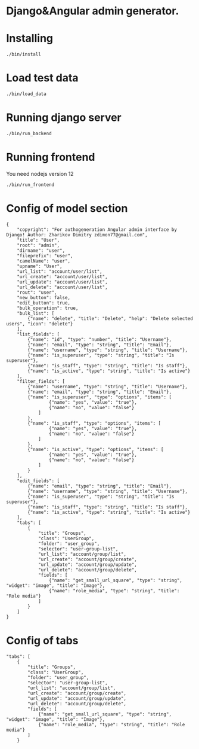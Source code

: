 # Django&Angular admin generator.

# Installing

    ./bin/install

# Load test data

    ./bin/load_data

# Running django server

    ./bin/run_backend

# Running frontend
You need nodejs version 12

    ./bin/run_frontend
# Config of model section

    {
        "copyright": "For authogeneration Angular admin interface by Django! Author: Zharikov Dimitry zdimon77@gmail.com",
        "title": "User",
        "root": "admin",
        "dirname": "user",
        "fileprefix": "user",
        "camelName": "user",
        "upname": "User",
        "url_list": "account/user/list",
        "url_create": "account/user/list",
        "url_update": "account/user/list",
        "url_delete": "account/user/list",
        "rout": "user",
        "new_button": false,
        "edit_button": true,
        "bulk_operation": true,
        "bulk_list": [
            {"name": "delete", "title": "Delete", "help": "Delete selected users", "icon": "delete"}
        ],
        "list_fields": [
            {"name": "id", "type": "number", "title": "Username"},
            {"name": "email", "type": "string", "title": "Email"},
            {"name": "username", "type": "string", "title": "Username"},
            {"name": "is_superuser", "type": "string", "title": "Is superuser"},
            {"name": "is_staff", "type": "string", "title": "Is staff"},
            {"name": "is_active", "type": "string", "title": "Is active"}
        ],
        "filter_fields": [
            {"name": "username", "type": "string", "title": "Username"},
            {"name": "email", "type": "string", "title": "Email"},
            {"name": "is_superuser", "type": "options", "items": [
                    {"name": "yes", "value": "true"},
                    {"name": "no", "value": "false"}
                ]
            },
            {"name": "is_staff", "type": "options", "items": [
                    {"name": "yes", "value": "true"},
                    {"name": "no", "value": "false"}
                ]
            },
            {"name": "is_active", "type": "options", "items": [
                    {"name": "yes", "value": "true"},
                    {"name": "no", "value": "false"}
                ]
            }
        ],
        "edit_fields": [
            {"name": "email", "type": "string", "title": "Email"},
            {"name": "username", "type": "string", "title": "Username"},
            {"name": "is_superuser", "type": "string", "title": "Is superuser"},
            {"name": "is_staff", "type": "string", "title": "Is staff"},
            {"name": "is_active", "type": "string", "title": "Is active"}
        ],
        "tabs": [
            {
                "title": "Groups", 
                "class": "UserGroup", 
                "folder": "user_group", 
                "selector": "user-group-list",
                "url_list": "account/group/list",
                "url_create": "account/group/create",
                "url_update": "account/group/update",
                "url_delete": "account/group/delete",
                "fields": [
                    {"name": "get_small_url_square", "type": "string", "widget": "image", "title": "Image"},
                    {"name": "role_media", "type": "string", "title": "Role media"}
                ]
            }
        ]
    }

# Config of tabs

    "tabs": [
        {
            "title": "Groups", 
            "class": "UserGroup", 
            "folder": "user_group", 
            "selector": "user-group-list",
            "url_list": "account/group/list",
            "url_create": "account/group/create",
            "url_update": "account/group/update",
            "url_delete": "account/group/delete",
            "fields": [
                {"name": "get_small_url_square", "type": "string", "widget": "image", "title": "Image"},
                {"name": "role_media", "type": "string", "title": "Role media"}
            ]
        }